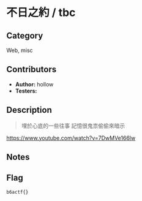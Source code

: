 # 不日之約 / tbc

## Category

Web, misc

## Contributors

-   **Author:** hollow
-   **Testers:** 

## Description

> 埋於心底的一些往事
> 記憶很鬼祟偷偷來暗示

https://www.youtube.com/watch?v=7DwMVe166lw



## Notes


## Flag

`b6actf{}`